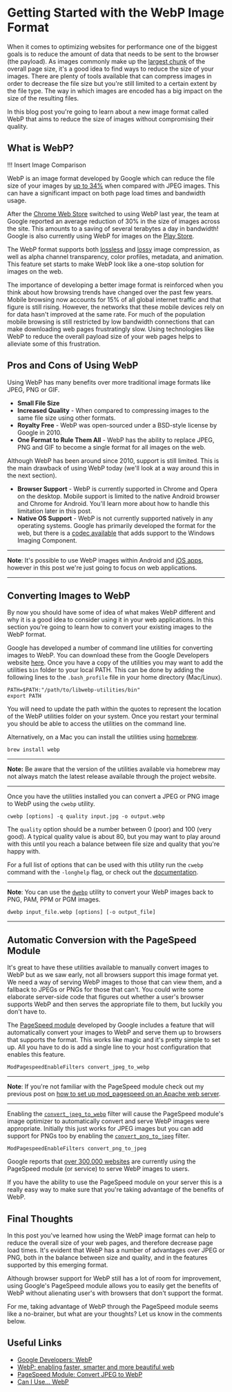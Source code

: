 # Getting Started with the WebP Image Format

When it comes to optimizing websites for performance one of the biggest goals is to reduce the amount of data that needs to be sent to the browser (the payload).  As images commonly make up the [largest chunk](https://docs.google.com/presentation/d/1NidHQ-HAWpgQiYJ44gOfgcp_FQ2u59WE4eHuSvwddXY/present#slide=id.gaf22bf02_4_0) of the overall page size, it's a good idea to find ways to reduce the size of your images. There are plenty of tools available that can compress images in order to decrease the file size but you're still limited to a certain extent by the file type. The way in which images are encoded has a big impact on the size of the resulting files.

In this blog post you're going to learn about a new image format called WebP that aims to reduce the size of images without compromising their quality.


## What is WebP?

!!! Insert Image Comparison

WebP is an image format developed by Google which can reduce the file size of your images by [up to 34%](https://developers.google.com/speed/webp/docs/webp_study) when compared with JPEG images. This can have a significant impact on both page load times and bandwidth usage.

After the [Chrome Web Store](https://chrome.google.com/webstore) switched to using WebP last year, the team at Google reported an average reduction of 30% in the size of images across the site. This amounts to a saving of several terabytes a day in bandwidth! Google is also currently using WebP for images on the [Play Store](https://play.google.com/store).

The WebP format supports both [lossless](http://en.wikipedia.org/wiki/Lossless_compression) and [lossy](http://en.wikipedia.org/wiki/Lossy_data_compression) image compression, as well as alpha channel transparency, color profiles, metadata, and animation. This feature set starts to make WebP look like a one-stop solution for images on the web.

The importance of developing a better image format is reinforced when you think about how browsing trends have changed over the past few years. Mobile browsing now accounts for 15% of all global internet traffic and that figure is still rising. However, the networks that these mobile devices rely on for data hasn't improved at the same rate. For much of the population mobile browsing is still restricted by low bandwidth connections that can make downloading web pages frustratingly slow. Using technologies like WebP to reduce the overall payload size of your web pages helps to alleviate some of this frustration.


## Pros and Cons of Using WebP

Using WebP has many benefits over more traditional image formats like JPEG, PNG or GIF.

* **Small File Size**
* **Increased Quality** - When compared to compressing images to the same file size using other formats.
* **Royalty Free** - WebP was open-sourced under a BSD-style license by Google in 2010.
* **One Format to Rule Them All** - WebP has the ability to replace JPEG, PNG and GIF to become a single format for all images on the web.

Although WebP has been around since 2010, support is still limited. This is the main drawback of using WebP today (we'll look at a way around this in the next section).

* **Browser Support** - WebP is currently supported in Chrome and Opera on the desktop. Mobile support is limited to the native Android browser and Chrome for Android. You'll learn more about how to handle this limitation later in this post.
* **Native OS Support** - WebP is not currently supported natively in any operating systems. Google has primarily developed the format for the web, but there is a [codec available](https://developers.google.com/speed/webp/docs/webp_codec) that adds support to the Windows Imaging Component.

* * * * *

**Note**: It's possible to use WebP images within Android and [iOS apps](https://github.com/carsonmcdonald/WebP-iOS-example), however in this post we're just going to focus on web applications.

* * * * *

## Converting Images to WebP

By now you should have some of idea of what makes WebP different and why it is a good idea to consider using it in your web applications. In this section you're going to learn how to convert your existing images to the WebP format.

Google has developed a number of command line utilities for converting images to WebP. You can download these from the Google Developers website [here](https://developers.google.com/speed/webp/download).  Once you have a copy of the utilities you may want to add the utilities `bin` folder to your local PATH. This can be done by adding the following lines to the `.bash_profile` file in your home directory (Mac/Linux).

```
PATH=$PATH:"/path/to/libwebp-utilities/bin"
export PATH
```

You will need to update the path within the quotes to represent the location of the WebP utilities folder on your system. Once you restart your terminal you should be able to access the utilities on the command line.

Alternatively, on a Mac you can install the utilities using [homebrew](http://brew.sh/).

```
brew install webp
```

* * * * *

**Note:** Be aware that the version of the utilities available via homebrew may not always match the latest release available through the project website.

* * * * *

Once you have the utilities installed you can convert a JPEG or PNG image to WebP using the `cwebp` utility.

```
cwebp [options] -q quality input.jpg -o output.webp
```

The `quality` option should be a number between 0 (poor) and 100 (very good). A typical quality value is about 80, but you may want to play around with this until you reach a balance between file size and quality that you're happy with.

For a full list of options that can be used with this utility run the `cwebp` command with the `-longhelp` flag, or check out the [documentation](https://developers.google.com/speed/webp/docs/cwebp).

* * * * *

**Note**: You can use the [`dwebp`](https://developers.google.com/speed/webp/docs/dwebp) utility to convert your WebP images back to PNG, PAM, PPM or PGM images.

```
dwebp input_file.webp [options] [-o output_file]
```

* * * * *


## Automatic Conversion with the PageSpeed Module

It's great to have these utilities available to manually convert images to WebP but as we saw early, not all browsers support this image format yet. We need a way of serving WebP images to those that can view them, and a fallback to JPEGs or PNGs for those that can't. You could write some elaborate server-side code that figures out whether a user's browser supports WebP and then serves the appropriate file to them, but luckily you don't have to.

The [PageSpeed module](https://developers.google.com/speed/pagespeed/module) developed by Google includes a feature that will automatically convert your images to WebP and serve them up to browsers that supports the format. This works like magic and it's pretty simple to set up. All you have to do is add a single line to your host configuration that enables this feature.

```
ModPagespeedEnableFilters convert_jpeg_to_webp
```

* * * * *

**Note**: If you're not familiar with the PageSpeed module check out my previous post on [how to set up mod_pagespeed on an Apache web server](http://blog.teamtreehouse.com/automating-web-performance-best-practices-mod_pagespeed).

* * * * *

Enabling the [`convert_jpeg_to_webp`](https://developers.google.com/speed/pagespeed/module/filter-image-optimize#convert_jpeg_to_webp) filter will cause the PageSpeed module's image optimizer to automatically convert and serve WebP images were appropriate. Initially this just works for JPEG images but you can add support for PNGs too by enabling the [`convert_png_to_jpeg`](https://developers.google.com/speed/pagespeed/module/filter-image-optimize#convert_png_to_jpeg) filter.

```
ModPagespeedEnableFilters convert_png_to_jpeg
```

Google reports that [over 300,000 websites](https://docs.google.com/presentation/d/1NidHQ-HAWpgQiYJ44gOfgcp_FQ2u59WE4eHuSvwddXY/present#slide=id.gaf22bf02_2_111) are currently using the PageSpeed module (or service) to serve WebP images to users.

If you have the ability to use the PageSpeed module on your server this is a really easy way to make sure that you're taking advantage of the benefits of WebP.


## Final Thoughts

In this post you've learned how using the WebP image format can help to reduce the overall size of your web pages, and therefore decrease page load times. It's evident that WebP has a number of advantages over JPEG or PNG, both in the balance between size and quality, and in the features supported by this emerging format.

Although browser support for WebP still has a lot of room for improvement, using Google's PageSpeed module allows you to easily get the benefits of WebP without alienating user's with browsers that don't support the format.

For me, taking advantage of WebP through the PageSpeed module seems like a no-brainer, but what are your thoughts? Let us know in the comments below.

## Useful Links

* [Google Developers: WebP](https://developers.google.com/speed/webp/)
* [WebP: enabling faster, smarter and more beautiful web](https://docs.google.com/presentation/d/1NidHQ-HAWpgQiYJ44gOfgcp_FQ2u59WE4eHuSvwddXY/present)
* [PageSpeed Module: Convert JPEG to WebP](https://developers.google.com/speed/pagespeed/module/filter-image-optimize#convert_jpeg_to_webp)
* [Can I Use... WebP](http://caniuse.com/webp)